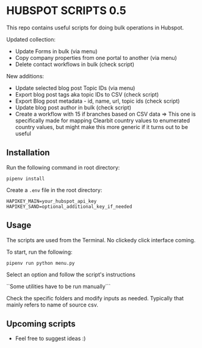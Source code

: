 # HUBSPOT SCRIPTS 0.5
This repo contains useful scripts for doing bulk operations in Hubspot.

Updated collection:

- Update Forms in bulk (via menu)
- Copy company properties from one portal to another (via menu)
- Delete contact workflows in bulk (check script)

New additions: 

- Update selected blog post Topic IDs (via menu)
- Export blog post tags aka topic IDs to CSV (check script)
- Export Blog post metadata - id, name, url, topic ids (check script)
- Update blog post author in bulk (check script)
- Create a workflow with 15 if branches based on CSV data =>  This one is specifically made for mapping Clearbit country values to enumerated country values, but might make this more generic if it turns out to be useful


## Installation

Run the following command in root directory:

```pipenv install```

Create a `.env` file in the root directory:

```
HAPIKEY_MAIN=your_hubspot_api_key
HAPIKEY_SAND=optional_additional_key_if_needed
```

## Usage

The scripts are used from the Terminal. No clickedy click interface coming.

To start, run the following:

```pipenv run python menu.py```

Select an option and follow the script's instructions

``Some utilities have to be run manually```

Check the specific folders and modify inputs as needed.
Typically that mainly refers to name of source csv.


## Upcoming scripts

- Feel free to suggest ideas :)

